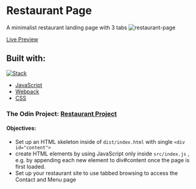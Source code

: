 # Restaurant Page

A minimalist restaurant landing page with 3 tabs
![restaurant-page](https://i.imgur.com/q9BQPv0.png)

[Live Preview](https://restaurant-delish.netlify.app/)

## Built with:

[![Stack](https://skills.thijs.gg/icons?i=js,webpack,css)](https://github.com/vsilagy)

- [JavaScript](https://developer.mozilla.org/en-US/docs/Web/JavaScript)
- [Webpack](https://webpack.js.org/)
- [CSS](https://developer.mozilla.org/en-US/docs/Web/CSS)

### **The Odin Project**: [Restaurant Project](https://www.theodinproject.com/lessons/node-path-javascript-restaurant-page)

#### Objectives:

- Set up an HTML skeleton inside of `dist/index.html` with single `<div id="content">`
- create HTML elements by using JavaScript only inside `src/index.js` , e.g. by appending each new element to div#content once the page is first loaded.
- Set up your restaurant site to use tabbed browsing to access the Contact and Menu page
